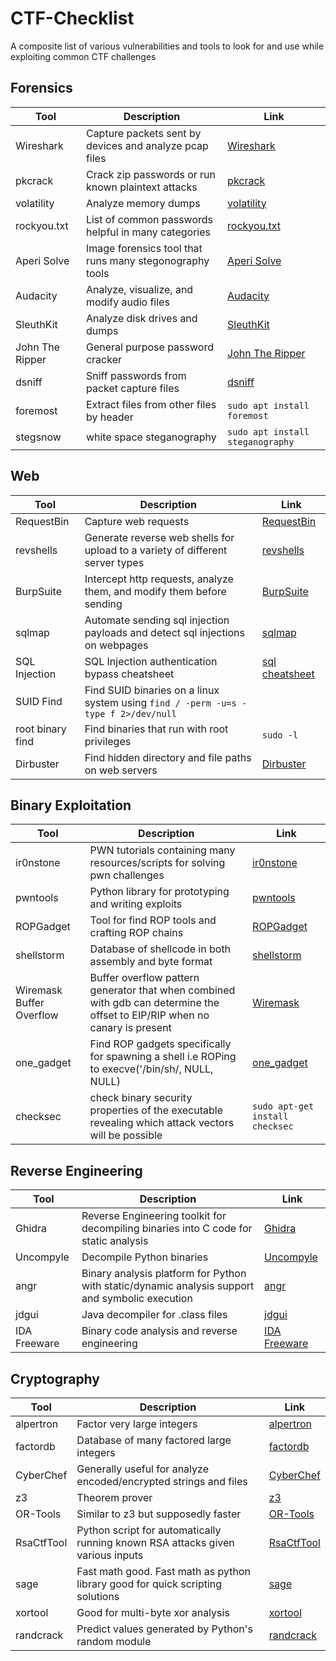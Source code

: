 # CTF-Checklist
A composite list of various vulnerabilities and tools to look for and use while exploiting common CTF challenges

## Forensics

| Tool        | Description | Link |
| ----------- | ----------- | ---- |
| Wireshark   | Capture packets sent by devices and analyze pcap files | [Wireshark](https://www.wireshark.org/download.html) |
| pkcrack     | Crack zip passwords or run known plaintext attacks | [pkcrack](https://www.unix-ag.uni-kl.de/~conrad/krypto/pkcrack.html) |
| volatility  | Analyze memory dumps | [volatility](https://github.com/volatilityfoundation/volatility) |
| rockyou.txt | List of common passwords helpful in many categories | [rockyou.txt](https://www.kaggle.com/datasets/wjburns/common-password-list-rockyoutxt) |
| Aperi Solve | Image forensics tool that runs many stegonography tools | [Aperi Solve](https://www.aperisolve.fr/) |
| Audacity    | Analyze, visualize, and modify audio files | [Audacity](https://www.audacityteam.org/download/) |
| SleuthKit   | Analyze disk drives and dumps | [SleuthKit](http://www.sleuthkit.org/sleuthkit/download.php) |
| John The Ripper | General purpose password cracker | [John The Ripper](http://www.openwall.com/john/) |
| dsniff | Sniff passwords from packet capture files | [dsniff](https://www.monkey.org/~dugsong/dsniff/) |
| foremost | Extract files from other files by header | ``sudo apt install foremost`` |
| stegsnow | white space steganography | ``sudo apt install steganography`` | 

## Web
| Tool        | Description | Link |
| ----------- | ----------- | ---- |
| RequestBin  | Capture web requests | [RequestBin](https://requestbin.com/r) |
| revshells   | Generate reverse web shells for upload to a variety of different server types | [revshells](https://www.revshells.com/) |
| BurpSuite   | Intercept http requests, analyze them, and modify them before sending | [BurpSuite](https://portswigger.net/burp/communitydownload) |
| sqlmap      | Automate sending sql injection payloads and detect sql injections on webpages | [sqlmap](https://github.com/sqlmapproject/sqlmap) |
| SQL Injection | SQL Injection authentication bypass cheatsheet | [sql cheatsheet](https://pentestlab.blog/2012/12/24/sql-injection-authentication-bypass-cheat-sheet/) |
| SUID Find   | Find SUID binaries on a linux system using ``find / -perm -u=s -type f 2>/dev/null`` |
| root binary find | Find binaries that run with root privileges | ``sudo -l`` |
| Dirbuster   | Find hidden directory and file paths on web servers | [Dirbuster](https://www.kali.org/tools/dirbuster/) |

## Binary Exploitation
| Tool        | Description | Link |
| ----------- | ----------- | ---- |
| ir0nstone   | PWN tutorials containing many resources/scripts for solving pwn challenges | [ir0nstone](https://ir0nstone.gitbook.io/) |
| pwntools    | Python library for prototyping and writing exploits | [pwntools](https://docs.pwntools.com/en/stable/) |
| ROPGadget   | Tool for find ROP tools and crafting ROP chains | [ROPGadget](https://github.com/JonathanSalwan/ROPgadget) |
| shellstorm  | Database of shellcode in both assembly and byte format | [shellstorm](https://shell-storm.org/shellcode/index.html) |
| Wiremask Buffer Overflow | Buffer overflow pattern generator that when combined with gdb can determine the offset to EIP/RIP when no canary is present | [Wiremask](https://wiremask.eu/tools/buffer-overflow-pattern-generator/) |
| one_gadget  | Find ROP gadgets specifically for spawning a shell i.e ROPing to execve('/bin/sh/, NULL, NULL) | [one_gadget](https://github.com/david942j/one_gadget) |
| checksec    | check binary security properties of the executable revealing which attack vectors will be possible | ``sudo apt-get install checksec`` |

## Reverse Engineering
| Tool        | Description | Link |
| ----------- | ----------- | ---- |
| Ghidra      | Reverse Engineering toolkit for decompiling binaries into C code for static analysis | [Ghidra](https://ghidra-sre.org/) |
| Uncompyle   | Decompile Python binaries | [Uncompyle](https://github.com/gstarnberger/uncompyle) |
| angr        | Binary analysis platform for Python with static/dynamic analysis support and symbolic execution | [angr](https://angr.io/) |
| jdgui       | Java decompiler for .class files | [jdgui](http://jd.benow.ca/) |
| IDA Freeware| Binary code analysis and reverse engineering | [IDA Freeware](https://hex-rays.com/ida-free/#download) |

## Cryptography
| Tool        | Description | Link |
| ----------- | ----------- | ---- |
| alpertron   | Factor very large integers | [alpertron](https://www.alpertron.com.ar/ECM.HTM) |
| factordb    | Database of many factored large integers | [factordb](http://factordb.com/) |
| CyberChef   | Generally useful for analyze encoded/encrypted strings and files | [CyberChef](https://gchq.github.io/CyberChef/) |
| z3          | Theorem prover | [z3](https://github.com/Z3Prover/z3) |
| OR-Tools    | Similar to z3 but supposedly faster | [OR-Tools](https://developers.google.com/optimization/introduction/overview) |
| RsaCtfTool  | Python script for automatically running known RSA attacks given various inputs | [RsaCtfTool](https://github.com/RsaCtfTool/RsaCtfTool) |
| sage        | Fast math good. Fast math as python library good for quick scripting solutions | [sage](https://doc.sagemath.org/html/en/index.html) |
| xortool     | Good for multi-byte xor analysis | [xortool](https://github.com/hellman/xortool) |
| randcrack | Predict values generated by Python's random module | [randcrack](https://github.com/tna0y/Python-random-module-cracker) |
